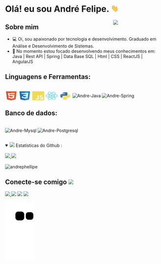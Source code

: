 <h1> Olá! eu sou André Felipe. <img src="https://github.com/LeonardoYz/LeonardoYz/blob/main/assets/Hi.gif" width="25"></h1>
<img align="right" width="30%" src="https://cdn.dribbble.com/users/220167/screenshots/2373375/resp_dribbble.gif">

<h2> Sobre mim </h2>

- 💻 Oi, sou apaixonado por tecnologia e desenvolvimento. Graduado em Análise e Desenvolvimento de Sistemas. 
- 🔭 No momento estou focado desenvolvendo meus conhecimentos em: <br> Java | Rest API | Spring | Data Base SQL | Html | CSS | ReactJS | AngularJS </br>

##

<h2 align="left">Linguagens e Ferramentas:</h2>

<div style="display: inline_block"><br>
  <img align="center" alt="Andre-HTML" height="30" width="40" src="https://raw.githubusercontent.com/devicons/devicon/master/icons/html5/html5-original.svg">
  <img align="center" alt="Andre-CSS" height="30" width="40" src="https://raw.githubusercontent.com/devicons/devicon/master/icons/css3/css3-original.svg">
  <img align="center" alt="Andre-Js" height="30" width="40" src="https://raw.githubusercontent.com/devicons/devicon/master/icons/javascript/javascript-plain.svg">
  <img align="center" alt="Andre-React" height="30" width="40" src="https://raw.githubusercontent.com/devicons/devicon/master/icons/react/react-original.svg">
  <img align="center" alt="Andre-Python" height="30" width="40" src="https://raw.githubusercontent.com/devicons/devicon/master/icons/python/python-original.svg">
  <img align="center" alt="Andre-Java" height="30" width="40" src="https://cdn.jsdelivr.net/gh/devicons/devicon/icons/java/java-original.svg">
  <img align="center" alt="Andre-Spring" height="30" width="100" src="https://img.shields.io/badge/Spring-6DB33F?style=for-the-badge&logo=spring&logoColor=white">
</div>

##


<h2 align="left">Banco de dados:</h2>

<div style="display: inline_block"><br>
  <img align="center" alt="Andre-Mysql" height="30" width="100" src="https://img.shields.io/badge/MySQL-00000F?style=for-the-badge&logo=mysql&logoColor=white">
  <img align="center" alt="Andre-Postgresql" height="30" width="110" src="https://img.shields.io/badge/PostgreSQL-316192?style=for-the-badge&logo=postgresql&logoColor=white">
</div>

##
<details open="">
<summary>
   <img src="https://media.giphy.com/media/cj87CxfRtrUifF3Ryk/giphy.gif" height="25">
   Estatísticas do Github : 
</summary> 
<br>
<div>
  <a href="https://github.com/andrephellipe">
  <img height="180em" src="https://github-readme-stats.vercel.app/api?username=andrephellipe&show_icons=true&include_all_commits=true&count_private=true"/>
  <img height="180em" src="https://github-readme-stats.vercel.app/api/top-langs/?username=andrephellipe&layout=compact&langs_count=7"/></a>
</div>
<br>
   <img src="https://komarev.com/ghpvc/?username=andrephellipe&color=green" alt="andrephellipe"/>    
</details>
 
##    
     
<h2>
  Conecte-se comigo
  <a target="_blank">
    <img src="https://media.tenor.com/images/22f42c11b612b041b4038573dca18a2d/tenor.gif" height="25px" style="max-width:100%;">
  </a>
</h2>

<div>
 <a href="https://discord.gg/AndresPhellipe#2779" target="_blank">
    <img src="https://img.shields.io/badge/Discord-7289DA?style=for-the-badge&logo=discord&logoColor=white" target="_blank"</a> 
 <a href = "mailto:andre.eter.10@gmail.com"><img src="https://img.shields.io/badge/-Gmail-%23333?style=for-the-badge&logo=gmail&logoColor=white" target="_blank"></a>
 <a href="https://www.linkedin.com/in/andrephellipe/" target="_blank"><img src="https://img.shields.io/badge/-LinkedIn-%230077B5?style=for-the-badge&logo=linkedin&logoColor=white" target="_blank"></a> 
 <a href="https://api.whatsapp.com/send?phone=5583988712662&text=Hi!" target="_blank"><img src="https://img.shields.io/badge/WhatsApp-25D366?style=for-the-badge&logo=whatsapp&logoColor=white" target="_blank"></a> 
  
  ![Snake animation](https://github.com/rafaballerini/rafaballerini/blob/output/github-contribution-grid-snake.svg)
  
</div>   
